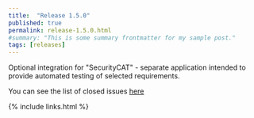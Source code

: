```yaml
---
title:  "Release 1.5.0"
published: true
permalink: release-1.5.0.html
#summary: "This is some summary frontmatter for my sample post."
tags: [releases]
---
```


Optional integration for "SecurityCAT" - separate application intended to provide automated testing of selected requirements.

You can see the list of closed issues [here](https://github.com/SecurityRAT/SecurityRAT/releases/tag/v1.5.0)

{% include links.html %}
